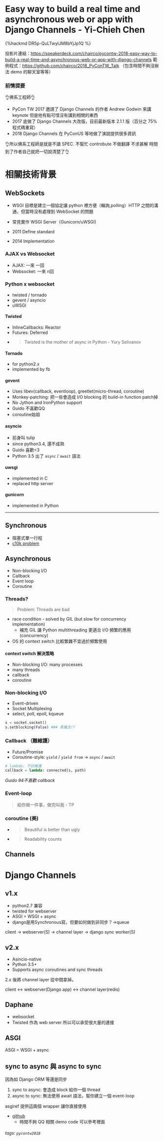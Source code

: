 # Easy way to build a real time and asynchronous web or app with Django Channels - Yi-Chieh Chen

{%hackmd DR5p-QuLTwylJM8bYjJp1Q %}

投影片連結：https://speakerdeck.com/chairco/pycontw-2018-easy-way-to-build-a-real-time-and-asynchronous-web-or-app-with-django-channels
範例程式：https://github.com/chairco/2018_PyConTW_Talk （包含時間不夠沒辦法 demo 的聊天室等等）

### 前情提要

👌佛系工程師👌

- PyCon TW 2017 邀請了 Django Channels 的作者 Andrew Godwin 來講 keynote 但是他有點可惜沒有講到相關的東西
- 2017 底做了 Django Channels 大改版，目前最新版本 2.1.1 版（百分之 75% 程式碼重寫）
- 2018 Django Channels 在 PyConUS 等地做了演說提供很多資訊

👌所以佛系工程師是就是不讀 SPEC. 不幫忙 controbute 不做翻譯 不求甚解 時間到了作者自己就把一切說清楚了👌


# 相關技術背景

## WebSockets

- WSGI 目標是建立一個協定讓 python 裡方便（輪詢,polling）HTTP 之間的溝通，但當時沒有處理到 WebSocket 的問題

- 常見實作 WSGI Server（Gunicorn/uWSGI)

- 2011 Define standard
- 2014 Implementation

### AJAX vs Websocket
- AJAX: 一來 一回
- Websocket: 一來 n回

### Python x websocket
- twisted / tornado
- gevent / asyncio
- uWSGI

#### Twisted 
- InlineCallbacks: Reactor
- Futures: Deferred 
- > Twisted is the mother of async in Python - Yury Selivanov
#### Tornado
- for python2.x
- implemented by fb
#### gevent
- Uses libev(callback, eventloop), greetlet(micro-thread, coroutine)
- Monkey-patching: 把一些會造成 I/O blocking 的 build-in function patch掉
- No Jython and IronPython support
- Guido 不喜歡QQ
- coroutine始祖
#### asyncio
- 前身叫 tulip
- since python3.4, 還不成熟
- Guido 喜歡<3
- Python 3.5 出了 `async` / `await` 語法
#### uwsgi
- implemented in C
- replaced http server
#### gunicorn
- implemented in Python

---

## Synchronous
- 阻塞式單一行程
- [c10k problem](https://en.wikipedia.org/wiki/C10k_problem)

## Asynchronous
- Non-blocking I/O
- Callback
- Event loop
- Coroutine

### Threads?
> Problem: Threads are bad
- race condition - solved by GIL (but slow for concurrency implementation)
    - 補充 GIL 讓 Python multithreading 更適合 I/O 頻繁的應用(concurrency)
- OS 的 context switch 比較繁雜不宜過於頻繁使用

#### context switch 解決策略
- Non-blocking I/O: many processes
- many threads
- callback
- coroutine

### Non-blocking I/O
- Event-driven
- Socket Multiplexing
- select, poll, epoll, kqueue

```python
s = socket.socket()
s.setblocking(False) ### 黑魔法!?
```

### Callback （難維護）
- Future/Promise
- Coroutine-style: `yield` / `yield from` -> `async` / `await`
```python
# lambda: 不好維護
callback = lambda: connected(s, path)
```
*Guido 94不喜歡 callback*

### Event-loop

> 給你做一件事，做完叫我 - TP

### coroutine (美)
- > Beautiful is better than ugly
- > Readability counts

## Channels

# Django Channels

## v1.x
- python2.7 兼容
- twisted for webserver
- ASGI = WSGI + async
- django是用Synchronous寫，但要如何做到非同步？->queue

client -> webserver(S) -> channel layer -> django sync worker(S)

## v2.x
- Asincio-native
- Python 3.5+
- Supports async coroutines and sync threads

2.x 後將 channel layer 從中間拿掉。

client <-> webserver(Django app) <-> channel layer(redis) 


## Daphane
- websocket 
- Twisted 作為 web server 所以可以承受很大量的連接


## ASGI
ASGI = WSGI + async


## sync to async 與 async to sync

因為如 Django ORM 等還是同步

1. sync to async: 會造成 block 給你一個 thread
2. async to sync: 無法使用 await 語法，幫你建立一個 event-loop

asgiref 提供這兩個 wrapper 讓你直接使用


* [github](https://github.com/chairco/2018_PyConTW_Talk)
    * 時間不夠 QQ 相關 demo code 可以參考裡面





###### tags: `pycontw2018`
